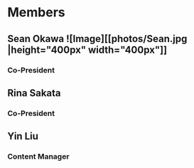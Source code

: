 # Members
## Sean Okawa ![Image][[photos/Sean.jpg |height="400px" width="400px"]]

### Co-President



## Rina Sakata

### Co-President



## Yin Liu

### Content Manager

